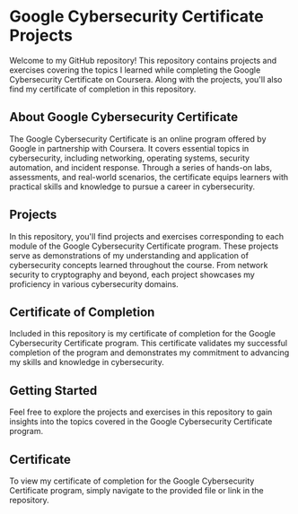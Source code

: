 # Google Cybersecurity Certificate Projects

Welcome to my GitHub repository! This repository contains projects and exercises covering the topics I learned while completing the Google Cybersecurity Certificate on Coursera. Along with the projects, you'll also find my certificate of completion in this repository.

## About Google Cybersecurity Certificate

The Google Cybersecurity Certificate is an online program offered by Google in partnership with Coursera. It covers essential topics in cybersecurity, including networking, operating systems, security automation, and incident response. Through a series of hands-on labs, assessments, and real-world scenarios, the certificate equips learners with practical skills and knowledge to pursue a career in cybersecurity.

## Projects

In this repository, you'll find projects and exercises corresponding to each module of the Google Cybersecurity Certificate program. These projects serve as demonstrations of my understanding and application of cybersecurity concepts learned throughout the course. From network security to cryptography and beyond, each project showcases my proficiency in various cybersecurity domains.

## Certificate of Completion

Included in this repository is my certificate of completion for the Google Cybersecurity Certificate program. This certificate validates my successful completion of the program and demonstrates my commitment to advancing my skills and knowledge in cybersecurity.

## Getting Started

Feel free to explore the projects and exercises in this repository to gain insights into the topics covered in the Google Cybersecurity Certificate program.

## Certificate

To view my certificate of completion for the Google Cybersecurity Certificate program, simply navigate to the provided file or link in the repository.
